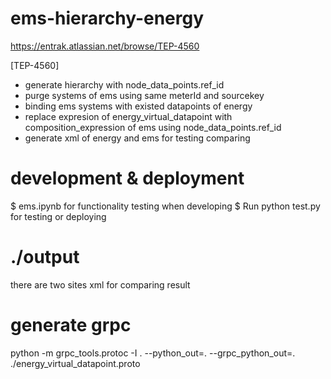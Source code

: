 # ems-hierarchy-energy
https://entrak.atlassian.net/browse/TEP-4560


[TEP-4560]
- generate hierarchy with node_data_points.ref_id
- purge systems of ems using same meterId and sourcekey  
- binding ems systems with existed datapoints of energy
- replace expresion of energy_virtual_datapoint with composition_expression of ems
  using node_data_points.ref_id
- generate xml of energy and ems for testing comparing

# development & deployment
$ ems.ipynb for functionality testing when developing
$ Run python test.py for testing or deploying

# ./output
there are two sites xml for comparing result

# generate grpc
python -m grpc_tools.protoc -I . --python_out=. --grpc_python_out=. ./energy_virtual_datapoint.proto